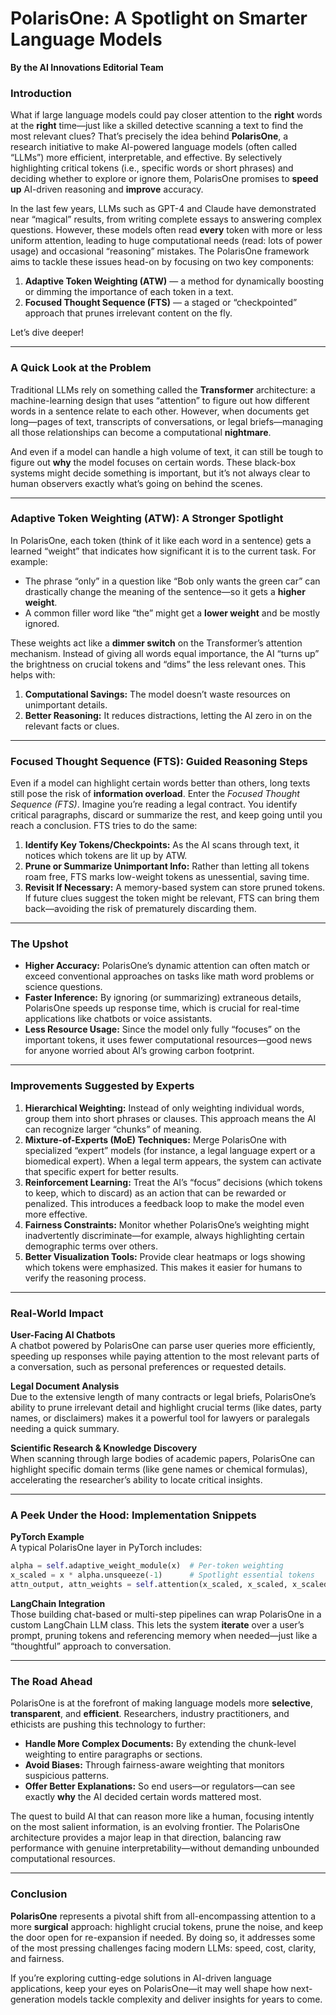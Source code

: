 # PolarisOne: A Spotlight on Smarter Language Models

**By the AI Innovations Editorial Team**

### Introduction

What if large language models could pay closer attention to the **right** words at the **right** time—just like a skilled detective scanning a text to find the most relevant clues? That’s precisely the idea behind **PolarisOne**, a research initiative to make AI-powered language models (often called “LLMs”) more efficient, interpretable, and effective. By selectively highlighting critical tokens (i.e., specific words or short phrases) and deciding whether to explore or ignore them, PolarisOne promises to **speed up** AI-driven reasoning and **improve** accuracy.

In the last few years, LLMs such as GPT-4 and Claude have demonstrated near “magical” results, from writing complete essays to answering complex questions. However, these models often read **every** token with more or less uniform attention, leading to huge computational needs (read: lots of power usage) and occasional “reasoning” mistakes. The PolarisOne framework aims to tackle these issues head-on by focusing on two key components:

1. **Adaptive Token Weighting (ATW)** — a method for dynamically boosting or dimming the importance of each token in a text.  
2. **Focused Thought Sequence (FTS)** — a staged or “checkpointed” approach that prunes irrelevant content on the fly.

Let’s dive deeper!

---

### A Quick Look at the Problem

Traditional LLMs rely on something called the **Transformer** architecture: a machine-learning design that uses “attention” to figure out how different words in a sentence relate to each other. However, when documents get long—pages of text, transcripts of conversations, or legal briefs—managing all those relationships can become a computational **nightmare**.

And even if a model can handle a high volume of text, it can still be tough to figure out **why** the model focuses on certain words. These black-box systems might decide something is important, but it’s not always clear to human observers exactly what’s going on behind the scenes.

---

### Adaptive Token Weighting (ATW): A Stronger Spotlight

In PolarisOne, each token (think of it like each word in a sentence) gets a learned “weight” that indicates how significant it is to the current task. For example:

- The phrase “only” in a question like “Bob only wants the green car” can drastically change the meaning of the sentence—so it gets a **higher weight**.  
- A common filler word like “the” might get a **lower weight** and be mostly ignored.

These weights act like a **dimmer switch** on the Transformer’s attention mechanism. Instead of giving all words equal importance, the AI “turns up” the brightness on crucial tokens and “dims” the less relevant ones. This helps with:

1. **Computational Savings:** The model doesn’t waste resources on unimportant details.  
2. **Better Reasoning:** It reduces distractions, letting the AI zero in on the relevant facts or clues.

---

### Focused Thought Sequence (FTS): Guided Reasoning Steps

Even if a model can highlight certain words better than others, long texts still pose the risk of **information overload**. Enter the *Focused Thought Sequence (FTS)*. Imagine you’re reading a legal contract. You identify critical paragraphs, discard or summarize the rest, and keep going until you reach a conclusion. FTS tries to do the same:

1. **Identify Key Tokens/Checkpoints:** As the AI scans through text, it notices which tokens are lit up by ATW.  
2. **Prune or Summarize Unimportant Info:** Rather than letting all tokens roam free, FTS marks low-weight tokens as unessential, saving time.  
3. **Revisit If Necessary:** A memory-based system can store pruned tokens. If future clues suggest the token might be relevant, FTS can bring them back—avoiding the risk of prematurely discarding them.

---

### The Upshot

- **Higher Accuracy:** PolarisOne’s dynamic attention can often match or exceed conventional approaches on tasks like math word problems or science questions.  
- **Faster Inference:** By ignoring (or summarizing) extraneous details, PolarisOne speeds up response time, which is crucial for real-time applications like chatbots or voice assistants.  
- **Less Resource Usage:** Since the model only fully “focuses” on the important tokens, it uses fewer computational resources—good news for anyone worried about AI’s growing carbon footprint.

---

### Improvements Suggested by Experts

1. **Hierarchical Weighting:** Instead of only weighting individual words, group them into short phrases or clauses. This approach means the AI can recognize larger “chunks” of meaning.  
2. **Mixture-of-Experts (MoE) Techniques:** Merge PolarisOne with specialized “expert” models (for instance, a legal language expert or a biomedical expert). When a legal term appears, the system can activate that specific expert for better results.  
3. **Reinforcement Learning:** Treat the AI’s “focus” decisions (which tokens to keep, which to discard) as an action that can be rewarded or penalized. This introduces a feedback loop to make the model even more effective.  
4. **Fairness Constraints:** Monitor whether PolarisOne’s weighting might inadvertently discriminate—for example, always highlighting certain demographic terms over others.  
5. **Better Visualization Tools:** Provide clear heatmaps or logs showing which tokens were emphasized. This makes it easier for humans to verify the reasoning process.

---

### Real-World Impact

**User-Facing AI Chatbots**  
A chatbot powered by PolarisOne can parse user queries more efficiently, speeding up responses while paying attention to the most relevant parts of a conversation, such as personal preferences or requested details.

**Legal Document Analysis**  
Due to the extensive length of many contracts or legal briefs, PolarisOne’s ability to prune irrelevant detail and highlight crucial terms (like dates, party names, or disclaimers) makes it a powerful tool for lawyers or paralegals needing a quick summary.

**Scientific Research & Knowledge Discovery**  
When scanning through large bodies of academic papers, PolarisOne can highlight specific domain terms (like gene names or chemical formulas), accelerating the researcher’s ability to locate critical insights.

---

### A Peek Under the Hood: Implementation Snippets

**PyTorch Example**  
A typical PolarisOne layer in PyTorch includes:

```python
alpha = self.adaptive_weight_module(x)  # Per-token weighting
x_scaled = x * alpha.unsqueeze(-1)      # Spotlight essential tokens
attn_output, attn_weights = self.attention(x_scaled, x_scaled, x_scaled)
```

**LangChain Integration**  
Those building chat-based or multi-step pipelines can wrap PolarisOne in a custom LangChain LLM class. This lets the system **iterate** over a user’s prompt, pruning tokens and referencing memory when needed—just like a “thoughtful” approach to conversation.

---

### The Road Ahead

PolarisOne is at the forefront of making language models more **selective**, **transparent**, and **efficient**. Researchers, industry practitioners, and ethicists are pushing this technology to further:

- **Handle More Complex Documents:** By extending the chunk-level weighting to entire paragraphs or sections.  
- **Avoid Biases:** Through fairness-aware weighting that monitors suspicious patterns.  
- **Offer Better Explanations:** So end users—or regulators—can see exactly **why** the AI decided certain words mattered most.

The quest to build AI that can reason more like a human, focusing intently on the most salient information, is an evolving frontier. The PolarisOne architecture provides a major leap in that direction, balancing raw performance with genuine interpretability—without demanding unbounded computational resources.

---

### Conclusion

**PolarisOne** represents a pivotal shift from all-encompassing attention to a more **surgical** approach: highlight crucial tokens, prune the noise, and keep the door open for re-expansion if needed. By doing so, it addresses some of the most pressing challenges facing modern LLMs: speed, cost, clarity, and fairness. 

If you’re exploring cutting-edge solutions in AI-driven language applications, keep your eyes on PolarisOne—it may well shape how next-generation models tackle complexity and deliver insights for years to come.
